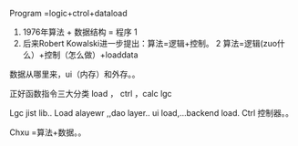 Program  =logic+ctrol+dataload


1. 1976年算法 + 数据结构 = 程序	1
2. 后来Robert Kowalski进一步提出：算法=逻辑+控制。	2
算法=逻辑(zuo什么）+控制（怎么做）+loaddata

数据从哪里来，ui（内存）和外存。。


正好函数指令三大分类 load ， ctrl ，calc lgc

Lgc jist lib..
Load  alayewr  ,,dao layer..   ui load,...backend load.
Ctrl 控制器。。


Chxu =算法+数据。。

